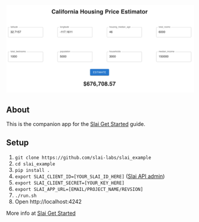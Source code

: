 ![Housing Estimator Screenshot](https://github.com/slai-labs/slai_example/blob/main/static/screenshot.png?raw=true)                                

## About
This is the companion app for the [Slai Get Started](https://docs.slai.io/slai/) guide.

## Setup
1. `git clone https://github.com/slai-labs/slai_example`
2. `cd slai_example`
3. `pip install .`
4. `export SLAI_CLIENT_ID=[YOUR_SLAI_ID_HERE]` ([Slai API admin](https://www.slai.io/settings/api-keys))
5. `export SLAI_CLIENT_SECRET=[YOUR_KEY_HERE]`
6. `export SLAI_APP_URL=[EMAIL/PROJECT_NAME/REVSION]`
7. `./run.sh`
8. Open http://localhost:4242

More info at [Slai Get Started](https://docs.slai.io/slai/)
